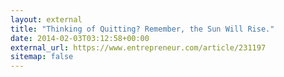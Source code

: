 ```yaml
---
layout: external
title: "Thinking of Quitting? Remember, the Sun Will Rise."
date: 2014-02-03T03:12:58+00:00
external_url: https://www.entrepreneur.com/article/231197
sitemap: false
---
```

